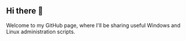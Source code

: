 ## Hi there 👋

Welcome to my GitHub page, where I'll be sharing useful Windows and Linux administration scripts. 
